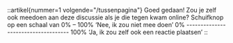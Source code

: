 ::artikel{nummer=1 volgende="/tussenpagina"}
Goed gedaan! Zou je zelf ook meedoen aan deze discussie als je die tegen kwam online?
Schuifknop op een schaal van 0% – 100% ‘Nee, ik zou niet mee doen’ 0% ------------------------------------ 100% ‘Ja, ik zou zelf ook een reactie plaatsen’
::